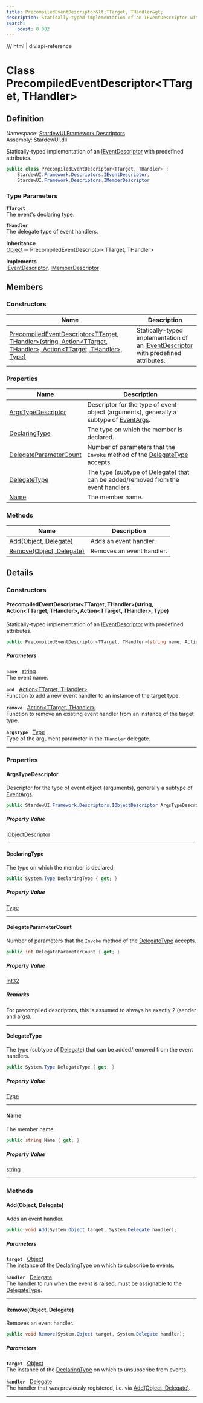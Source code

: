 ```yaml
---
title: PrecompiledEventDescriptor&lt;TTarget, THandler&gt;
description: Statically-typed implementation of an IEventDescriptor with predefined attributes.
search:
    boost: 0.002
---
```


<link rel="stylesheet" href="/StardewUI/stylesheets/reference.css" />

/// html | div.api-reference

# Class PrecompiledEventDescriptor&lt;TTarget, THandler&gt;

## Definition

<div class="api-definition" markdown>

Namespace: [StardewUI.Framework.Descriptors](index.md)  
Assembly: StardewUI.dll  

</div>

Statically-typed implementation of an [IEventDescriptor](ieventdescriptor.md) with predefined attributes.

```cs
public class PrecompiledEventDescriptor<TTarget, THandler> : 
    StardewUI.Framework.Descriptors.IEventDescriptor, 
    StardewUI.Framework.Descriptors.IMemberDescriptor
```

### Type Parameters

**`TTarget`**  
The event's declaring type.

**`THandler`**  
The delegate type of event handlers.


**Inheritance**  
[Object](https://learn.microsoft.com/en-us/dotnet/api/system.object) ⇦ PrecompiledEventDescriptor&lt;TTarget, THandler&gt;

**Implements**  
[IEventDescriptor](ieventdescriptor.md), [IMemberDescriptor](imemberdescriptor.md)

## Members

### Constructors

 | Name | Description |
| --- | --- |
| [PrecompiledEventDescriptor&lt;TTarget, THandler&gt;(string, Action&lt;TTarget, THandler&gt;, Action&lt;TTarget, THandler&gt;, Type)](#precompiledeventdescriptorttarget-thandlerstring-actionttarget-thandler-actionttarget-thandler-type) | Statically-typed implementation of an [IEventDescriptor](ieventdescriptor.md) with predefined attributes. | 

### Properties

 | Name | Description |
| --- | --- |
| [ArgsTypeDescriptor](#argstypedescriptor) | Descriptor for the type of event object (arguments), generally a subtype of [EventArgs](https://learn.microsoft.com/en-us/dotnet/api/system.eventargs). | 
| [DeclaringType](#declaringtype) | The type on which the member is declared. | 
| [DelegateParameterCount](#delegateparametercount) | Number of parameters that the `Invoke` method of the [DelegateType](ieventdescriptor.md#delegatetype) accepts. | 
| [DelegateType](#delegatetype) | The type (subtype of [Delegate](https://learn.microsoft.com/en-us/dotnet/api/system.delegate)) that can be added/removed from the event handlers. | 
| [Name](#name) | The member name. | 

### Methods

 | Name | Description |
| --- | --- |
| [Add(Object, Delegate)](#addobject-delegate) | Adds an event handler. | 
| [Remove(Object, Delegate)](#removeobject-delegate) | Removes an event handler. | 

## Details

### Constructors

#### PrecompiledEventDescriptor&lt;TTarget, THandler&gt;(string, Action&lt;TTarget, THandler&gt;, Action&lt;TTarget, THandler&gt;, Type)

Statically-typed implementation of an [IEventDescriptor](ieventdescriptor.md) with predefined attributes.

```cs
public PrecompiledEventDescriptor<TTarget, THandler>(string name, Action<TTarget, THandler> add, Action<TTarget, THandler> remove, System.Type argsType);
```

##### Parameters

**`name`** &nbsp; [string](https://learn.microsoft.com/en-us/dotnet/api/system.string)  
The event name.

**`add`** &nbsp; [Action&lt;TTarget, THandler&gt;](https://learn.microsoft.com/en-us/dotnet/api/system.action-2)  
Function to add a new event handler to an instance of the target type.

**`remove`** &nbsp; [Action&lt;TTarget, THandler&gt;](https://learn.microsoft.com/en-us/dotnet/api/system.action-2)  
Function to remove an existing event handler from an instance of the target type.

**`argsType`** &nbsp; [Type](https://learn.microsoft.com/en-us/dotnet/api/system.type)  
Type of the argument parameter in the `THandler` delegate.

-----

### Properties

#### ArgsTypeDescriptor

Descriptor for the type of event object (arguments), generally a subtype of [EventArgs](https://learn.microsoft.com/en-us/dotnet/api/system.eventargs).

```cs
public StardewUI.Framework.Descriptors.IObjectDescriptor ArgsTypeDescriptor { get; }
```

##### Property Value

[IObjectDescriptor](iobjectdescriptor.md)

-----

#### DeclaringType

The type on which the member is declared.

```cs
public System.Type DeclaringType { get; }
```

##### Property Value

[Type](https://learn.microsoft.com/en-us/dotnet/api/system.type)

-----

#### DelegateParameterCount

Number of parameters that the `Invoke` method of the [DelegateType](ieventdescriptor.md#delegatetype) accepts.

```cs
public int DelegateParameterCount { get; }
```

##### Property Value

[Int32](https://learn.microsoft.com/en-us/dotnet/api/system.int32)

##### Remarks

For precompiled descriptors, this is assumed to always be exactly 2 (sender and args).

-----

#### DelegateType

The type (subtype of [Delegate](https://learn.microsoft.com/en-us/dotnet/api/system.delegate)) that can be added/removed from the event handlers.

```cs
public System.Type DelegateType { get; }
```

##### Property Value

[Type](https://learn.microsoft.com/en-us/dotnet/api/system.type)

-----

#### Name

The member name.

```cs
public string Name { get; }
```

##### Property Value

[string](https://learn.microsoft.com/en-us/dotnet/api/system.string)

-----

### Methods

#### Add(Object, Delegate)

Adds an event handler.

```cs
public void Add(System.Object target, System.Delegate handler);
```

##### Parameters

**`target`** &nbsp; [Object](https://learn.microsoft.com/en-us/dotnet/api/system.object)  
The instance of the [DeclaringType](imemberdescriptor.md#declaringtype) on which to subscribe to events.

**`handler`** &nbsp; [Delegate](https://learn.microsoft.com/en-us/dotnet/api/system.delegate)  
The handler to run when the event is raised; must be assignable to the [DelegateType](ieventdescriptor.md#delegatetype).

-----

#### Remove(Object, Delegate)

Removes an event handler.

```cs
public void Remove(System.Object target, System.Delegate handler);
```

##### Parameters

**`target`** &nbsp; [Object](https://learn.microsoft.com/en-us/dotnet/api/system.object)  
The instance of the [DeclaringType](imemberdescriptor.md#declaringtype) on which to unsubscribe from events.

**`handler`** &nbsp; [Delegate](https://learn.microsoft.com/en-us/dotnet/api/system.delegate)  
The handler that was previously registered, i.e. via [Add(Object, Delegate)](ieventdescriptor.md#addobject-delegate).

-----

